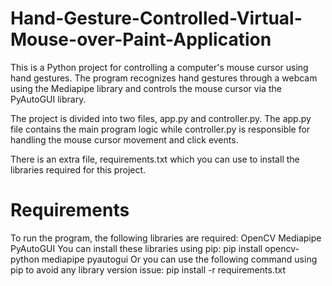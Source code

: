 # Hand-Gesture-Controlled-Virtual-Mouse-over-Paint-Application
This is a Python project for controlling a computer's mouse cursor using hand gestures. The program recognizes hand gestures through a webcam using the Mediapipe library and controls the mouse cursor via the PyAutoGUI library.

The project is divided into two files, app.py and controller.py. The app.py file contains the main program logic while controller.py is responsible for handling the mouse cursor movement and click events.

There is an extra file, requirements.txt which you can use to install the libraries required for this project.

 # Requirements
To run the program, the following libraries are required:
OpenCV
Mediapipe
PyAutoGUI
You can install these libraries using pip:
pip install opencv-python mediapipe pyautogui
Or you can use the following command using pip to avoid any library version issue:
pip install -r requirements.txt
